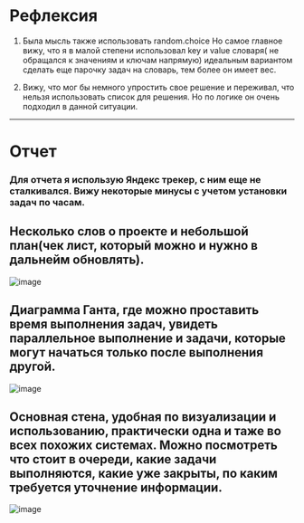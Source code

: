 # Рефлексия

1. Была мысль также использовать random.choice
Но самое главное вижу, что я в малой степени использовал key и value словаря( не обращался к значениям и ключам напрямую)
идеальным вариантом сделать еще парочку задач на словарь, тем более он имеет вес.


2. Вижу, что мог бы немного упростить свое решение и переживал, что нельзя использовать список для решения. Но по логике он очень подходил в данной ситуации.

___

# Отчет

### Для отчета я использую Яндекс трекер, с ним еще не сталкивался. Вижу некоторые минусы с учетом установки задач по часам.

 ## Несколько слов о проекте и небольшой план(чек лист, который можно и нужно в дальнейм обновлять).
 ![image](https://github.com/cakelake1/Python-study/assets/93975834/8c0636fb-3d99-4720-b556-8b43bbf70ba8)


## Диаграмма Ганта, где можно проставить время выполнения задач, увидеть параллельное выполнение и задачи, которые могут начаться только после выполнения другой.
![image](https://github.com/cakelake1/Python-study/assets/93975834/c1e63444-7cac-43da-a363-2ae441a60f04)

## Основная стена, удобная по визуализации и использованию, практически одна и таже во всех похожих системах. Можно посмотреть что стоит в очереди, какие задачи выполняются, какие уже закрыты, по каким требуется уточнение информации.
![image](https://github.com/cakelake1/Python-study/assets/93975834/c8ff1a2a-d1a9-408b-bc32-d56a19aef52e)

